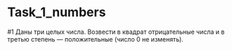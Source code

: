 # Task_1_numbers

#1	Даны три целых числа. Возвести в квадрат отрицательные числа и в третью степень — положительные (число 0 не изменять).
